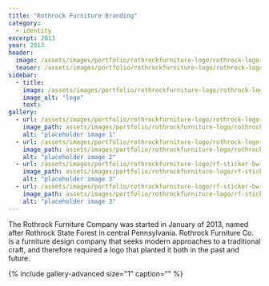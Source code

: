 ```yaml
---
title: "Rothrock Furniture Branding"
category:
  - identity
excerpt: 2013
year: 2013
header:
  image: /assets/images/portfolio/rothrockfurniture-logo/rothrock-logo-web-01.jpg
  teaser: /assets/images/portfolio/rothrockfurniture-logo/rothrock-logo-web-01.jpg
sidebar:
  - title:
    image: /assets/images/portfolio/rothrockfurniture-logo/rothrock-logo-hex-white-lg.png
    image_alt: "logo"
    text:
gallery:
  - url: /assets/images/portfolio/rothrockfurniture-logo/rothrock-logo-web-01.jpg
    image_path: assets/images/portfolio/rothrockfurniture-logo/rothrock-logo-web-01.jpg
    alt: "placeholder image 1"
  - url: /assets/images/portfolio/rothrockfurniture-logo/rothrock-logo-web-02.jpg
    image_path: assets/images/portfolio/rothrockfurniture-logo/rothrock-logo-web-02.jpg
    alt: "placeholder image 2"
  - url: /assets/images/portfolio/rothrockfurniture-logo/rf-sticker-bw-01.jpg
    image_path: assets/images/portfolio/rothrockfurniture-logo/rf-sticker-bw-01.jpg
    alt: "placeholder image 3"
  - url: /assets/images/portfolio/rothrockfurniture-logo/rf-sticker-bw-02.jpg
    image_path: assets/images/portfolio/rothrockfurniture-logo/rf-sticker-bw-02.jpg
    alt: "placeholder image 3"
---
```

The Rothrock Furniture Company was started in January of 2013, named after Rothrock State Forest in central Pennsylvania. Rothrock Furniture Co. is a furniture design company that seeks modern approaches to a traditional craft, and therefore required a logo that planted it both in the past and future.

{% include gallery-advanced size="1" caption="" %}

